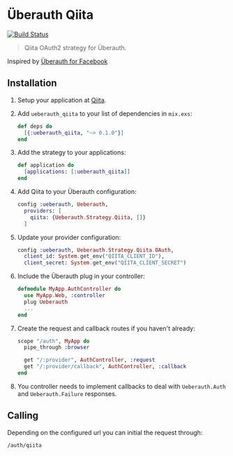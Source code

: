 # Überauth Qiita

[![Build Status](https://travis-ci.org/pocketberserker/ueberauth_qiita.svg?branch=master)](https://travis-ci.org/pocketberserker/ueberauth_qiita)

> Qiita OAuth2 strategy for Überauth.

Inspired by [Überauth for Facebook](https://github.com/ueberauth/ueberauth_facebook)

## Installation


1. Setup your application at [Qiita](https://qiita.com/settings/applications).

1. Add `ueberauth_qiita` to your list of dependencies in `mix.exs`:

    ```elixir
    def deps do
      [{:ueberauth_qiita, "~> 0.1.0"}]
    end
    ```

1. Add the strategy to your applications:

    ```elixir
    def application do
      [applications: [:ueberauth_qiita]]
    end
    ```
1. Add Qiita to your Überauth configuration:

    ```elixir
    config :ueberauth, Ueberauth,
      providers: [
        qiita: {Ueberauth.Strategy.Qiita, []}
      ]
    ```

1.  Update your provider configuration:

    ```elixir
    config :ueberauth, Ueberauth.Strategy.Qiita.OAuth,
      client_id: System.get_env("QIITA_CLIENT_ID"),
      client_secret: System.get_env("QIITA_CLIENT_SECRET")
    ```

1.  Include the Überauth plug in your controller:

    ```elixir
    defmodule MyApp.AuthController do
      use MyApp.Web, :controller
      plug Ueberauth
      ...
    end
    ```

1.  Create the request and callback routes if you haven't already:

    ```elixir
    scope "/auth", MyApp do
      pipe_through :browser

      get "/:provider", AuthController, :request
      get "/:provider/callback", AuthController, :callback
    end
    ```

1. You controller needs to implement callbacks to deal with `Ueberauth.Auth` and `Ueberauth.Failure` responses.

## Calling

Depending on the configured url you can initial the request through:

    /auth/qiita

